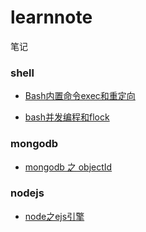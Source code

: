# learnnote
笔记
### shell
* <p><a href="https://github.com/zouliuyun/learnnote/blob/master/Bash内置命令exec和重定向.md">Bash内置命令exec和重定向</a></p>
* <p><a href="https://github.com/zouliuyun/learnnote/blob/master/bash并发编程和flock.md">bash并发编程和flock</a></p>

### mongodb
* <p><a href="https://github.com/zouliuyun/learnnote/blob/master/mongodb%20%E4%B9%8B%20objectId.md">mongodb 之 objectId</a></p>

### nodejs
* <p><a href="https://github.com/zouliuyun/learnnote/blob/master/node之ejs引擎.md">node之ejs引擎</a></p>
